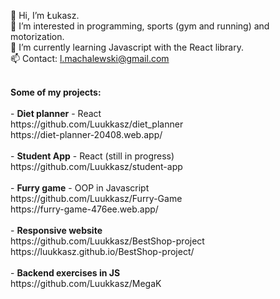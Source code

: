 👋 Hi, I’m Łukasz. <br>
👀 I’m interested in programming, sports (gym and running) and motorization. <br>
🌱 I’m currently learning Javascript with the React library. <br>
📫 Contact: l.machalewski@gmail.com

<br>
<b>Some of my projects: </b> <br> <br>
- <b>Diet planner</b> - React  <br>
https://github.com/Luukkasz/diet_planner <br>
https://diet-planner-20408.web.app/
<br> <br>
- <b>Student App</b> - React (still in progress)  <br>
https://github.com/Luukkasz/student-app 
<br> <br>
- <b>Furry game</b> - OOP in Javascript  <br>
https://github.com/Luukkasz/Furry-Game <br>
https://furry-game-476ee.web.app/
<br> <br>
- <b>Responsive website</b>  <br>
https://github.com/Luukkasz/BestShop-project <br>
https://luukkasz.github.io/BestShop-project/
<br> <br>
- <b>Backend exercises in JS</b>  <br>
https://github.com/Luukkasz/MegaK <br>

